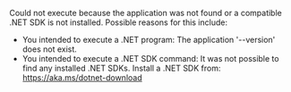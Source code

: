 Could not execute because the application was not found or a compatible .NET SDK is not installed.
Possible reasons for this include:
  * You intended to execute a .NET program:
      The application '--version' does not exist.
  * You intended to execute a .NET SDK command:
      It was not possible to find any installed .NET SDKs.
      Install a .NET SDK from:
        https://aka.ms/dotnet-download

